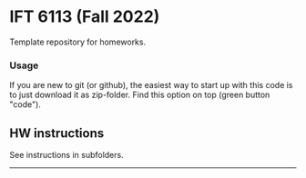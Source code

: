 # IFT 6113 (Fall 2022)
Template repository for homeworks.


### Usage
If you are new to git (or github), the easiest way to start up with this code is to just download it as zip-folder. Find this option on top (green button "code").

## HW instructions
See instructions in subfolders.

***
